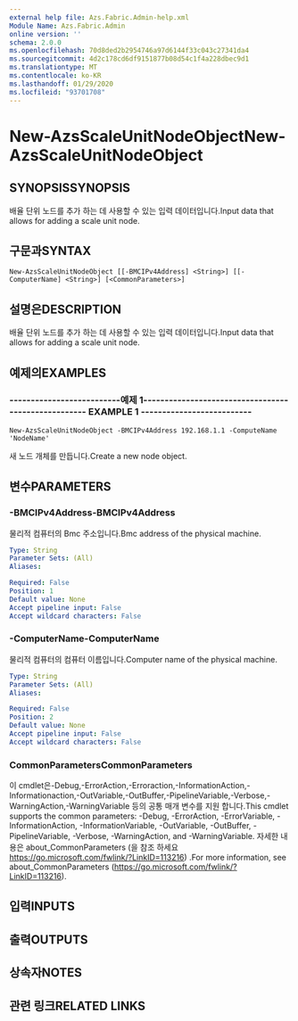 ```yaml
---
external help file: Azs.Fabric.Admin-help.xml
Module Name: Azs.Fabric.Admin
online version: ''
schema: 2.0.0
ms.openlocfilehash: 70d8ded2b2954746a97d6144f33c043c27341da4
ms.sourcegitcommit: 4d2c178cd6df9151877b08d54c1f4a228dbec9d1
ms.translationtype: MT
ms.contentlocale: ko-KR
ms.lasthandoff: 01/29/2020
ms.locfileid: "93701708"
---
```

# <span data-ttu-id="5f451-101">New-AzsScaleUnitNodeObject</span><span class="sxs-lookup"><span data-stu-id="5f451-101">New-AzsScaleUnitNodeObject</span></span>

## <span data-ttu-id="5f451-102">SYNOPSIS</span><span class="sxs-lookup"><span data-stu-id="5f451-102">SYNOPSIS</span></span>
<span data-ttu-id="5f451-103">배율 단위 노드를 추가 하는 데 사용할 수 있는 입력 데이터입니다.</span><span class="sxs-lookup"><span data-stu-id="5f451-103">Input data that allows for adding a scale unit node.</span></span>

## <span data-ttu-id="5f451-104">구문과</span><span class="sxs-lookup"><span data-stu-id="5f451-104">SYNTAX</span></span>

```
New-AzsScaleUnitNodeObject [[-BMCIPv4Address] <String>] [[-ComputerName] <String>] [<CommonParameters>]
```

## <span data-ttu-id="5f451-105">설명은</span><span class="sxs-lookup"><span data-stu-id="5f451-105">DESCRIPTION</span></span>
<span data-ttu-id="5f451-106">배율 단위 노드를 추가 하는 데 사용할 수 있는 입력 데이터입니다.</span><span class="sxs-lookup"><span data-stu-id="5f451-106">Input data that allows for adding a scale unit node.</span></span>

## <span data-ttu-id="5f451-107">예제의</span><span class="sxs-lookup"><span data-stu-id="5f451-107">EXAMPLES</span></span>

### <span data-ttu-id="5f451-108">--------------------------예제 1--------------------------</span><span class="sxs-lookup"><span data-stu-id="5f451-108">-------------------------- EXAMPLE 1 --------------------------</span></span>
```
New-AzsScaleUnitNodeObject -BMCIPv4Address 192.168.1.1 -ComputeName 'NodeName'
```

<span data-ttu-id="5f451-109">새 노드 개체를 만듭니다.</span><span class="sxs-lookup"><span data-stu-id="5f451-109">Create a new node object.</span></span>

## <span data-ttu-id="5f451-110">변수</span><span class="sxs-lookup"><span data-stu-id="5f451-110">PARAMETERS</span></span>

### <span data-ttu-id="5f451-111">-BMCIPv4Address</span><span class="sxs-lookup"><span data-stu-id="5f451-111">-BMCIPv4Address</span></span>
<span data-ttu-id="5f451-112">물리적 컴퓨터의 Bmc 주소입니다.</span><span class="sxs-lookup"><span data-stu-id="5f451-112">Bmc address of the physical machine.</span></span>

```yaml
Type: String
Parameter Sets: (All)
Aliases: 

Required: False
Position: 1
Default value: None
Accept pipeline input: False
Accept wildcard characters: False
```

### <span data-ttu-id="5f451-113">-ComputerName</span><span class="sxs-lookup"><span data-stu-id="5f451-113">-ComputerName</span></span>
<span data-ttu-id="5f451-114">물리적 컴퓨터의 컴퓨터 이름입니다.</span><span class="sxs-lookup"><span data-stu-id="5f451-114">Computer name of the physical machine.</span></span>

```yaml
Type: String
Parameter Sets: (All)
Aliases: 

Required: False
Position: 2
Default value: None
Accept pipeline input: False
Accept wildcard characters: False
```

### <span data-ttu-id="5f451-115">CommonParameters</span><span class="sxs-lookup"><span data-stu-id="5f451-115">CommonParameters</span></span>
<span data-ttu-id="5f451-116">이 cmdlet은-Debug,-ErrorAction,-Erroraction,-InformationAction,-Informationaction,-OutVariable,-OutBuffer,-PipelineVariable,-Verbose,-WarningAction,-WarningVariable 등의 공통 매개 변수를 지원 합니다.</span><span class="sxs-lookup"><span data-stu-id="5f451-116">This cmdlet supports the common parameters: -Debug, -ErrorAction, -ErrorVariable, -InformationAction, -InformationVariable, -OutVariable, -OutBuffer, -PipelineVariable, -Verbose, -WarningAction, and -WarningVariable.</span></span> <span data-ttu-id="5f451-117">자세한 내용은 about_CommonParameters (을 참조 하세요 https://go.microsoft.com/fwlink/?LinkID=113216) .</span><span class="sxs-lookup"><span data-stu-id="5f451-117">For more information, see about_CommonParameters (https://go.microsoft.com/fwlink/?LinkID=113216).</span></span>

## <span data-ttu-id="5f451-118">입력</span><span class="sxs-lookup"><span data-stu-id="5f451-118">INPUTS</span></span>

## <span data-ttu-id="5f451-119">출력</span><span class="sxs-lookup"><span data-stu-id="5f451-119">OUTPUTS</span></span>

## <span data-ttu-id="5f451-120">상속자</span><span class="sxs-lookup"><span data-stu-id="5f451-120">NOTES</span></span>

## <span data-ttu-id="5f451-121">관련 링크</span><span class="sxs-lookup"><span data-stu-id="5f451-121">RELATED LINKS</span></span>

